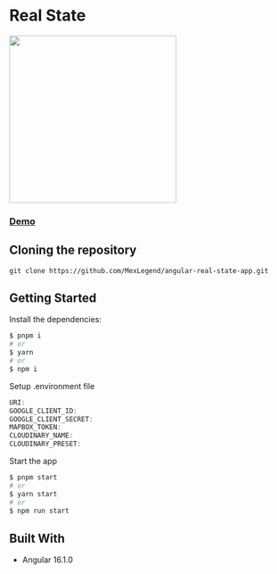 # Real State

<img src="[https://res.cloudinary.com/dtqijixar/image/upload/v1691712385/Previews/Preview_Ecommerce_2_zitmdi.jpg](https://res.cloudinary.com/devmexsoft/image/upload/v1691990365/AngularRealState/Real_State_Thumbnail_yv0n1s.png)" height="300px"/>

### [Demo](https://next-ecommerce-front-swart.vercel.app)

## Cloning the repository

```shell
git clone https://github.com/MexLegend/angular-real-state-app.git
```

## Getting Started

Install the dependencies:

```sh
$ pnpm i
# or
$ yarn
# or
$ npm i
```

Setup .environment file

```js
URI: 
GOOGLE_CLIENT_ID: 
GOOGLE_CLIENT_SECRET:
MAPBOX_TOKEN: 
CLOUDINARY_NAME:
CLOUDINARY_PRESET:
```

Start the app

```sh
$ pnpm start
# or
$ yarn start
# or
$ npm run start
```

## Built With

- Angular 16.1.0
